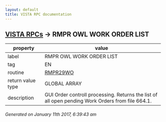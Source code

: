 ```yaml
---
layout: default
title: VISTA RPC documentation
---
```




## [VISTA RPCs](TableOfContent.md) &#8594; RMPR OWL WORK ORDER LIST 

 property | value 
--- | --- 
 label | RMPR OWL WORK ORDER LIST
 tag | EN
 routine | [RMPR29WO](http://code.osehra.org/dox/Routine_RMPR29WO_source.html)
 return value type | GLOBAL ARRAY
 description | GUI Order controll processing.  Returns the list of all open pending Work Orders from file 664.1.




 ###### Generated on January 11th 2017, 6:39:43 am
